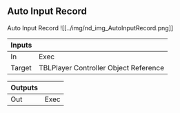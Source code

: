 ## Auto Input Record
Auto Input Record
![[../img/nd_img_AutoInputRecord.png]]

|Inputs||
|--|--|
| In | Exec |
| Target | TBLPlayer Controller Object Reference |

|Outputs||
|--|--|
| Out | Exec |
